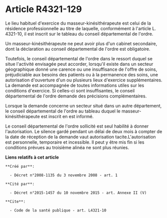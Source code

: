 # Article R4321-129

Le lieu habituel d'exercice du masseur-kinésithérapeute est celui de la résidence professionnelle au titre de laquelle,
conformément à l'article L. 4321-10, il est inscrit sur le tableau du conseil départemental de l'ordre. 

Un masseur-kinésithérapeute ne peut avoir plus d'un cabinet secondaire, dont la déclaration au conseil départemental de
l'ordre est obligatoire. 

Toutefois, le conseil départemental de l'ordre dans le ressort duquel se situe l'activité envisagée peut accorder, lorsqu'il
existe dans un secteur géographique donné une carence ou une insuffisance de l'offre de soins, préjudiciable aux besoins des
patients ou à la permanence des soins, une autorisation d'ouverture d'un ou plusieurs lieux d'exercice supplémentaires. La
demande est accompagnée de toutes informations utiles sur les conditions d'exercice. Si celles-ci sont insuffisantes, le
conseil départemental de l'ordre demande des précisions complémentaires. 

Lorsque la demande concerne un secteur situé dans un autre département, le conseil départemental de l'ordre au tableau duquel
le masseur-kinésithérapeute est inscrit en est informé. 

Le conseil départemental de l'ordre sollicité est seul habilité à donner l'autorisation. Le silence gardé pendant un délai de
deux mois à compter de la date de réception de la demande vaut autorisation tacite.L'autorisation est personnelle, temporaire
et incessible. Il peut y être mis fin si les conditions prévues au troisième alinéa ne sont plus réunies.

**Liens relatifs à cet article**

	**Créé par**:

	  - Décret n°2008-1135 du 3 novembre 2008 - art. 1

	**Cité par**:

	  - Décret n°2015-1457 du 10 novembre 2015 - art. Annexe II (V)

	**Cite**:

	  - Code de la santé publique - art. L4321-10
